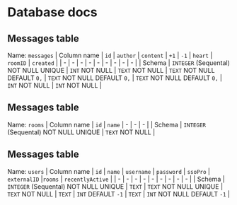 # Database docs

## Messages table

Name: `messages`
| Column name | `id` | `author` | `content` | `+1` | `-1` | `heart` | `roomID` | `created` |
| - | - | - | - | - | - | - | - | - |
| Schema | `INTEGER` (Sequental) NOT NULL UNIQUE | `INT` NOT NULL | `TEXT` NOT NULL | `TEXT` NOT NULL DEFAULT `0,` | `TEXT` NOT NULL DEFAULT `0,` | `TEXT` NOT NULL DEFAULT `0,` | `INT` NOT NULL | `INT` NOT NULL |

## Messages table

Name: `rooms`
| Column name | `id` | `name`
| - | - | - |
| Schema | `INTEGER` (Sequental) NOT NULL UNIQUE | `TEXT` NOT NULL |

## Messages table

Name: `users`
| Column name | `id` | `name` | `username` | `password` | `ssoPro` | `externalID` |`rooms` | `recentlyActive` |
| - | - | - | - | - | - | - | - | - |
| Schema | `INTEGER` (Sequental) NOT NULL UNIQUE | `TEXT` | `TEXT` NOT NULL UNIQUE | `TEXT` NOT NULL | `TEXT` | `INT` DEFAULT `-1` | `TEXT` | `INT` NOT NULL DEFAULT `-1` |